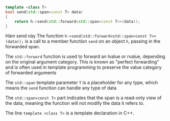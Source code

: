 
```cpp
template <class T>
bool send(std::span<const T> data)
{
	return h->send(std::forward<std::span<const T>>(data));
}
```
Hàm send này 
The function `h->send(std::forward<std::span<const T>>(data));` is a call to a member function `send` on an object `h`, passing in the forwarded span.

The `std::forward` function is used to forward an lvalue or rvalue, depending on the original argument category. This is known as "perfect forwarding" and is often used in template programming to preserve the value category of forwarded arguments

The `std::span` template parameter `T` is a placeholder for any type, which means the `send` function can handle any type of data

The `std::span<const T>` part indicates that the span is a read-only view of the data, meaning the function will not modify the data it refers to.

The line `template <class T>` is a template declaration in C++.
